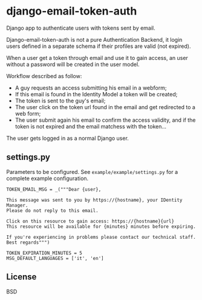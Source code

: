 # django-email-token-auth
Django app to authenticate users with tokens sent by email.

Django-email-token-auth is not a pure Authentication Backend, it
login users defined in a separate schema if their profiles are valid (not expired).

When a user get a token through email and use it to gain access, an
user without a password will be created in the user model.

Workflow described as follow:

 - A guy requests an access submitting his email in a webform;
 - If this email is found in the Identity Model a token will be created;
 - The token is sent to the guy's email;
 - The user click on the token url found in the email and get redirected to a web form;
 - The user submit again his email to confirm the access validity, and if the token is not expired and the email matchess with the token...

The user gets logged in as a normal Django user.

settings.py
-----------
Parameters to be configured.
See `example/example/settings.py` for a complete example configuration.

````
TOKEN_EMAIL_MSG = _("""Dear {user},

This message was sent to you by https://{hostname}, your IDentity Manager.
Please do not reply to this email.

Click on this resource to gain access: https://{hostname}{url}
This resource will be available for {minutes} minutes before expiring.

If you're experiencing in problems please contact our technical staff.
Best regards""")

TOKEN_EXPIRATION_MINUTES = 5
MSG_DEFAULT_LANGUAGES = ['it', 'en']
````

License
-------

BSD
